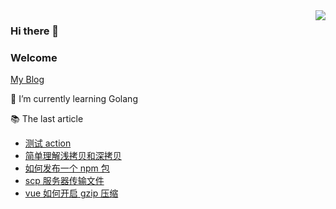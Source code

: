 <img align="right" src="https://github-readme-stats.vercel.app/api/top-langs/?username=Roc-zhou&layout=compact" />

### Hi there 👋

### Welcome 
[My Blog](https://github.com/Roc-zhou/blog/issues)

🌱 I’m currently learning Golang

📚 The last article
<!-- start -->
- [测试 action](https://github.com/Roc-zhou/blog/issues/15)
- [简单理解浅拷贝和深拷贝](https://github.com/Roc-zhou/blog/issues/12)
- [如何发布一个 npm 包](https://github.com/Roc-zhou/blog/issues/11)
- [scp 服务器传输文件](https://github.com/Roc-zhou/blog/issues/10)
- [vue 如何开启 gzip 压缩](https://github.com/Roc-zhou/blog/issues/9)
<!-- end -->










